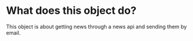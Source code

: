 # What does this object do?
This object is about getting news through a news api and sending them by email.